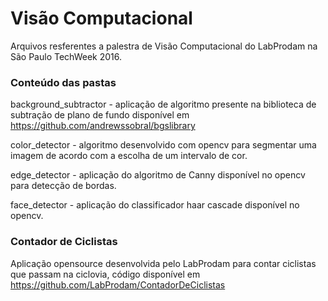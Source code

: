 # Visão Computacional

Arquivos resferentes a palestra de Visão Computacional do LabProdam na São Paulo TechWeek 2016.

### Conteúdo das pastas

background_subtractor - aplicação de algoritmo presente na biblioteca de subtração de plano de fundo disponível em https://github.com/andrewssobral/bgslibrary

color_detector - algoritmo desenvolvido com opencv para segmentar uma imagem de acordo com a escolha de um intervalo de cor.

edge_detector - aplicação do algoritmo de Canny disponível no opencv para detecção de bordas.

face_detector - aplicação do classificador haar cascade disponível no opencv.

### Contador de Ciclistas
Aplicação opensource desenvolvida pelo LabProdam para contar ciclistas que passam na ciclovia, código disponível em https://github.com/LabProdam/ContadorDeCiclistas

